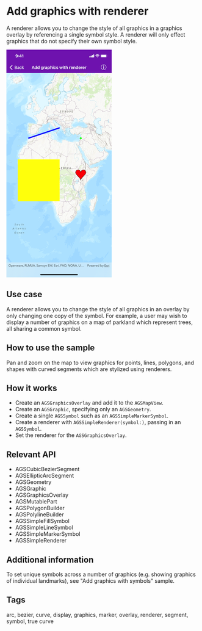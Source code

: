 # Add graphics with renderer

A renderer allows you to change the style of all graphics in a graphics overlay by referencing a single symbol style. A renderer will only effect graphics that do not specify their own symbol style.

![Image of add graphics with renderer](add-graphics-with-renderer.png)

## Use case

A renderer allows you to change the style of all graphics in an overlay by only changing one copy of the symbol. For example, a user may wish to display a number of graphics on a map of parkland which represent trees, all sharing a common symbol.

## How to use the sample

Pan and zoom on the map to view graphics for points, lines, polygons, and shapes with curved segments which are stylized using renderers.

## How it works

* Create an `AGSGraphicsOverlay` and add it to the `AGSMapView`.
* Create an `AGSGraphic`, specifying only an `AGSGeometry`.
* Create a single `AGSSymbol` such as an `AGSSimpleMarkerSymbol`.
* Create a renderer with `AGSSimpleRenderer(symbol:)`, passing in an `AGSSymbol`.
* Set the renderer for the `AGSGraphicsOverlay`.

## Relevant API

* AGSCubicBezierSegment
* AGSEllipticArcSegment
* AGSGeometry
* AGSGraphic
* AGSGraphicsOverlay
* AGSMutablePart
* AGSPolygonBuilder
* AGSPolylineBuilder
* AGSSimpleFillSymbol
* AGSSimpleLineSymbol
* AGSSimpleMarkerSymbol
* AGSSimpleRenderer

## Additional information

To set unique symbols across a number of graphics (e.g. showing graphics of individual landmarks), see "Add graphics with symbols" sample.

## Tags

arc, bezier, curve, display, graphics, marker, overlay, renderer, segment, symbol, true curve
